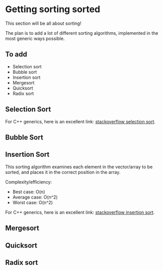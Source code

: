# Getting sorting sorted #

This section will be all about sorting! 

The plan is to add a lot of different sorting algorithms, implemented in the most generic ways possible.

## To add ##

- Selection sort
- Bubble sort
- Insertion sort
- Mergesort
- Quicksort
- Radix sort

## Selection Sort ##

For C++ generics, here is an excellent link: [stackoverflow selection sort](http://stackoverflow.com/questions/14412846/no-matching-function-call-for-selection-sort-function-with-templatesc/14412866#14412866 "stackoverflow").

## Bubble Sort ##

## Insertion Sort ##

This sorting algorithm examines each element in the vector/array to be sorted, and places it in the correct position in the array. 

Complexity/efficiency:

- Best case:		O(n) 
- Average case:		O(n^2)
- Worst case:		O(n^2)


For C++ generics, here is an excellent link: [stackoverflow insertion sort](http://stackoverflow.com/questions/14493978/running-time-for-insertion-sort/14578502#14578502 "stackoverflow").





## Mergesort ##

## Quicksort ##

## Radix sort ##